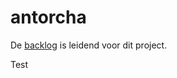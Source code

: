 
antorcha
========

De [backlog](http://thescrummachine.com/products/10/releases) is leidend voor dit project.

Test


